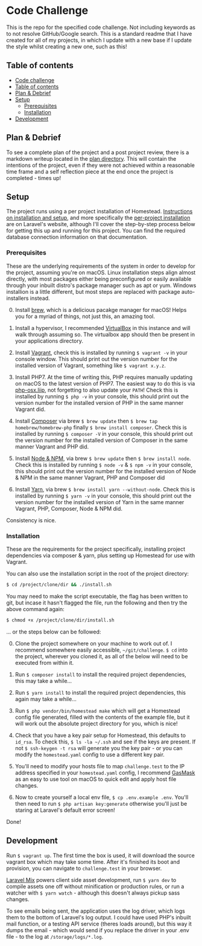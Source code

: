 # Code Challenge
This is the repo for the specified code challenge. Not including keywords as to not resolve GitHub/Google search. This is a standard readme that I have created for all of my projects, in which I update with a new base if I update the style whilst creating a new one, such as this!

## Table of contents
* [Code challenge](#codechallenge)
* [Table of contents](#table-of-contents)
* [Plan & Debrief](#plan&debrief)
* [Setup](#setup)
  * [Prerequisites](#prerequisites)
  * [Installation](#installation)
* [Development](#development)

## Plan & Debrief
To see a complete plan of the project and a post project review, there is a markdown writeup located in the [plan directory](/plan/PLAN.md). This will contain the intentions of the project, even if they were not achieved within a reasonable time frame and a self reflection piece at the end once the project is completed - times up!

## Setup
The project runs using a per project installation of Homestead. [Instructions on installation and setup](https://laravel.com/docs/5.8/homestead), and more specifically the [per-project installation](https://laravel.com/docs/5.8/homestead#per-project-installation) are on Laravel's website, although I'll cover the step-by-step process below for getting this up and running for this project. You can find the required database connection information on that documentation.

### Prerequisites
These are the underlying requirements of the system in order to develop for the project, assuming you're on macOS. Linux installation steps align almost directly, with most packages either being preconfigured or easily available through your inbuilt distro's package manager such as apt or yum. Windows installion is a little different, but most steps are replaced with package auto-installers instead.

0. Install [brew](https://brew.sh), which is a delicious pacakge manager for macOS! Helps you for a myriad of things, not just this, an amazing tool.

1. Install a hypervisor, I recommended [VirtualBox](https://www.virtualbox.org/wiki/Downloads) in this instance and will walk through assuming so. The virtualbox app should then be present in your applications directory.

2. Install [Vagrant](https://www.vagrantup.com/downloads.html), check this is installed by running `$ vagrant -v` in your console window. This should print out the version number for the installed version of Vagrant, something like `$ vagrant x.y.z`.

3. Install PHP7. At the time of writing this, PHP requires manually updating on macOS to the latest version of PHP7. The easiest way to do this is via [php-osx.liip](https://php-osx.liip.ch/#install), not forgetting to also update your `PATH`! Check this is installed by running `$ php -v` in your console, this should print out the version number for the installed version of PHP in the same manner Vagrant did.

4. Install [Composer](https://getcomposer.org/) via brew `$ brew update` then `$ brew tap homebrew/homebrew-php` finally `$ brew install composer`. Check this is installed by running `$ composer -V` in your console, this should print out the version number for the installed version of Composer in the same manner Vagrant and PHP did.

5. Install [Node & NPM](https://nodejs.org/en/download/), via brew `$ brew update` then `$ brew install node`. Check this is installed by running `$ node -v` & `$ npm -v` in your console, this should print out the version number for the installed version of Node & NPM in the same manner Vagrant, PHP and Composer did

6. Install [Yarn](https://yarnpkg.com/en/), via brew `$ brew install yarn --without-node`. Check this is installed by running `$ yarn -v` in your console, this should print out the version number for the installed version of Yarn in the same manner Vagrant, PHP, Composer, Node & NPM did.

Consistency is nice.

### Installation
These are the requirements for the project specifically, installing project dependencies via composer & yarn, plus setting up Homestead for use with Vagrant.

You can also use the installation script in the root of the project directory:

```bash
$ cd /project/clone/dir && ./install.sh
```

You may need to make the script executable, the flag has been written to git, but incase it hasn't flagged the file, run the following and then try the above command again:

```bash
$ chmod +x /project/clone/dir/install.sh
```

... or the steps below can be followed:

0. Clone the project somewhere on your machine to work out of. I recommend somewhere easily accessible, `~/git/challenge`. `$ cd` into the project, wherever you cloned it, as all of the below will need to be executed from within it.

1. Run `$ composer install` to install the required project dependencies, this may take a while...

2. Run `$ yarn install` to install the required project dependencies, this again may take a while...

3. Run `$ php vendor/bin/homestead make` which will get a Homestead config file generated, filled with the contents of the example file, but it will work out the absolute project directory for you, which is nice!

4. Check that you have a key pair setup for Homestead, this defaults to `id_rsa`. To check this, `$ ls -la ~/.ssh` and see if the keys are present. If not `$ ssh-keygen -t rsa` will generate you the key pair - or you can modify the `homestead.yaml` config to use a different key pair.

5. You'll need to modify your hosts file to map `challenge.test` to the IP address specified in your `homestead.yaml` config, I recommend [GasMask](https://github.com/2ndalpha/gasmask) as an easy to use tool on macOS to quick edit and apply host file changes.

6. Now to create yourself a local env file, `$ cp .env.example .env`. You'll then need to run `$ php artisan key:generate` otherwise you'll just be staring at Laravel's default error screen!

Done!

## Development

Run `$ vagrant up`. The first time the box is used, it will download the source vagrant box which may take some time. After it's finished its boot and provision, you can navigate to `challenge.test` in your browser.

[Laravel Mix](https://laravel.com/docs/5.8/mix) powers client side asset development, run `$ yarn dev` to compile assets one off without minification or production rules, or run a watcher with `$ yarn watch` - although this doesn't always pickup sass changes.

To see emails being sent, the application uses the log driver, which logs them to the bottom of Laravel's log output. I could have used PHP's inbuilt mail function, or a testing API service (theres loads around), but this way it dumps the email - which would send if you replace the driver in your .env file - to the log at `/storage/logs/*.log`.
